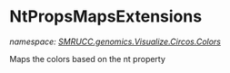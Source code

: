 ﻿# NtPropsMapsExtensions
_namespace: [SMRUCC.genomics.Visualize.Circos.Colors](./index.md)_

Maps the colors based on the nt property




